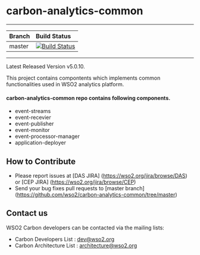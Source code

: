 # carbon-analytics-common
---

|  Branch | Build Status |
| :------------ |:-------------
| master      | [![Build Status](https://wso2.org/jenkins/job/carbon-analytics-common/badge/icon)](https://wso2.org/jenkins/job/carbon-analytics-common) |


---

Latest Released Version v5.0.10.

This project contains compontents which implements common functionalities used in WSO2 analytics platform.

#### carbon-analytics-common repo contains following components.

* event-streams      
* event-recevier
* event-publisher  
* event-monitor
* event-processor-manager
* application-deployer

## How to Contribute
* Please report issues at [DAS JIRA] (https://wso2.org/jira/browse/DAS) or [CEP JIRA] (https://wso2.org/jira/browse/CEP)
* Send your bug fixes pull requests to [master branch] (https://github.com/wso2/carbon-analytics-common/tree/master) 

## Contact us
WSO2 Carbon developers can be contacted via the mailing lists:

* Carbon Developers List : dev@wso2.org
* Carbon Architecture List : architecture@wso2.org
